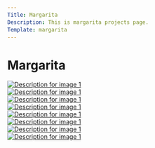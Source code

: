 ```yaml
---
Title: Margarita
Description: This is margarita projects page.
Template: margarita
---
```


<h1>Margarita</h1>

<div class="pic pic-2">
    <a href="../assets/img/me1.jpg">
        <img class="flash-img" src="../assets/img/me1.jpg"
             srcset="../assets/img/me1.jpg?width=300&height=200 300w,
                     ../assets/img/me1.jpg?width=600&height=400 600w,
                     ../assets/img/me1.jpg?width=900&height=600 900w"
             sizes="(max-width: 600px) 300px, (max-width: 900px) 600px, 900px"
             alt="Description for image 1">
    </a>
</div>
<div class="pic pic-1">
<a href="../assets/img/me2.jpg"><img class="flash-img" src="../assets/img/me2.jpg" srcset="../assets/img/me2.jpg?width=300&height=200 300w,
                                                        ../assets/img/me2.jpg?width=600&height=400 600w,
                                                        ../assets/img/me2.jpg?width=900&height=600 900w"
             sizes="(max-width: 600px) 300px, (max-width: 900px) 600px, 900px"
             alt="Description for image 1"></a>
</div>
<div class="pic pic-1">
<a href="../assets/img/me3.jpg"><img class="flash-img" src="../assets/img/me3.jpg" srcset="../assets/img/me3.jpg?width=300&height=200 300w,
                                                        ../assets/img/me3.jpg?width=600&height=400 600w,
                                                        ../assets/img/me3.jpg?width=900&height=600 900w"
             sizes="(max-width: 600px) 300px, (max-width: 900px) 600px, 900px"
             alt="Description for image 1"></a>
</div>
<div class="pic pic-1">
<a href="assets/img/me4.jpg"><img class="flash-img" src="assets/img/me4.jpg" srcset="../assets/img/me4.jpg?width=300&height=200 300w,
                                                        ../assets/img/me4.jpg?width=600&height=400 600w,
                                                        ../assets/img/me4.jpg?width=900&height=600 900w"
             sizes="(max-width: 600px) 300px, (max-width: 900px) 600px, 900px"
             alt="Description for image 1"></a>
</div>
<div class="pic pic-1">
<a href="assets/img/me5.jpg"><img class="flash-img" src="assets/img/me5.jpg" srcset="../assets/img/me5.jpg?width=300&height=200 300w,
                                                        ../assets/img/me5.jpg?width=600&height=400 600w,
                                                        ../assets/img/me5.jpg?width=900&height=600 900w"
             sizes="(max-width: 600px) 300px, (max-width: 900px) 600px, 900px"
             alt="Description for image 1"></a>
</div>
<div class="pic pic-1">
<a href="assets/img/me6.jpg"><img class="flash-img" src="assets/img/me6.jpg" srcset="../assets/img/me6.jpg?width=300&height=200 300w,
                                                        ../assets/img/me6.jpg?width=600&height=400 600w,
                                                        ../assets/img/me6.jpg?width=900&height=600 900w"
             sizes="(max-width: 600px) 300px, (max-width: 900px) 600px, 900px"
             alt="Description for image 1"></a>
</div>
<div class="pic pic-1">
<a href="assets/img/me7.jpg"><img class="flash-img" src="assets/img/me7.jpg" srcset="../assets/img/me7.jpg?width=300&height=200 300w,
                                                        ../assets/img/me7.jpg?width=600&height=400 600w,
                                                        ../assets/img/me7.jpg?width=900&height=600 900w"
             sizes="(max-width: 600px) 300px, (max-width: 900px) 600px, 900px"
             alt="Description for image 1"></a>
</div>
<div class="pic pic-1">
<a href="assets/img/me8.jpg"><img class="flash-img" src="assets/img/me8.jpg" srcset="../assets/img/me8.jpg?width=300&height=200 300w,
                                                        ../assets/img/me8.jpg?width=600&height=400 600w,
                                                        ../assets/img/me8.jpg?width=900&height=600 900w"
             sizes="(max-width: 600px) 300px, (max-width: 900px) 600px, 900px"
             alt="Description for image 1"></a>
</div>
